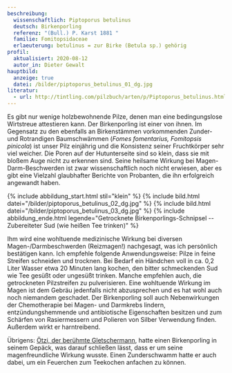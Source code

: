 ```yaml
---
beschreibung:
  wissenschaftlich: Piptoporus betulinus
  deutsch: Birkenporling
  referenz: "(Bull.) P. Karst 1881 "
  familie: Fomitopsidaceae
  erlaeuterung: betulinus = zur Birke (Betula sp.) gehörig
profil:
  aktualisiert: 2020-08-12
  autor_in: Dieter Gewalt
hauptbild:
  anzeige: true
  datei: /bilder/piptoporus_betulinus_01_dg.jpg
literatur:
  - url: http://tintling.com/pilzbuch/arten/p/Piptoporus_betulinus.html
---
```

Es gibt nur wenige holzbewohnende Pilze, denen man eine bedingungslose Wirtstreue attestieren kann. Der Birkenporling ist einer von ihnen. Im Gegensatz zu den ebenfalls an Birkenstämmen vorkommenden Zunder- und Rotrandigen Baumschwämmen (*Fomes fomentarius, Fomitopsis pinicola*) ist unser Pilz einjährig und die Konsistenz seiner Fruchtkörper sehr viel weicher. Die Poren auf der Hutunterseite sind so klein, dass sie mit bloßem Auge nicht zu erkennen sind. Seine heilsame Wirkung bei Magen-Darm-Beschwerden ist zwar wissenschaftlich noch nicht erwiesen, aber es gibt eine Vielzahl glaubhafter Berichte von Probanten, die ihn erfolgreich angewandt haben.

{% include abbildung_start.html stil="klein" %}
{% include bild.html datei="/bilder/piptoporus_betulinus_02_dg.jpg" %}
{% include bild.html datei="/bilder/piptoporus_betulinus_03_dg.jpg" %}
{% include abbildung_ende.html legende="Getrocknete Birkenporlings-Schnipsel  -- Zubereiteter Sud (wie heißen Tee trinken)" %}

Ihm wird eine wohltuende medizinische Wirkung bei diversen Magen-/Darmbeschwerden (Reizmagen!) nachgesagt, was ich persönlich bestätigen kann. Ich empfehle folgende Anwendungsweise: Pilze in feine Streifen schneiden und trocknen. Bei Bedarf ein Händchen voll in ca. 0,2 Liter Wasser etwa 20 Minuten lang kochen, den bitter schmeckenden Sud wie Tee gesüßt oder ungesüßt trinken. Manche empfehlen auch, die getrockneten Pilzstreifen zu pulverisieren. Eine wohltuende Wirkung im Magen ist dem Gebräu jedenfalls nicht abzusprechen und es hat wohl auch noch niemandem geschadet. Der Birkenporling soll auch Nebenwirkungen der Chemotherapie bei Magen- und Darmkrebs lindern, entzündungshemmende und antibiotische Eigenschaften besitzen und zum Schärfen von Rasiermessern und Polieren von Silber Verwendung finden. Außerdem wirkt er harntreibend. 

Übrigens: [Ötzi, der berühmte Gletschermann](https://de.wikipedia.org/wiki/%C3%96tzi), hatte einen Birkenporling in seinem Gepäck, was darauf schließen lässt, dass er um seine magenfreundliche Wirkung wusste. Einen Zunderschwamm hatte er auch dabei, um ein Feuerchen zum Teekochen anfachen zu können.